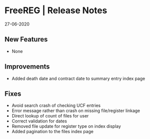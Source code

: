 __FreeREG | Release Notes__
  =======================
  27-06-2020

  __New Features__
  ----------------

  * None


  __Improvements__
  ----------------

  * Added death date and contract date to summary entry index page


  __Fixes__
  ---------

* Avoid search crash of checking UCF entries
* Error message rather than crash on missing file/register linkage
* Direct lookup of count of files for user
* Correct validation for dates
* Removed file update for register type on index display
* Added pagination to the files index page







